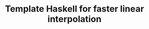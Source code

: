---
title: Template Haskell for faster linear interpolation
url: http://www.cmears.id.au/articles/linear-interpolation.html
authors:
- Christopher Mears
type: article
tags:
- template haskell
doHaskell-type: blog post
dohaskell-year: 2014
---